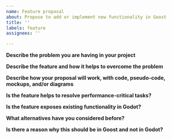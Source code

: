 ```yaml
---
name: Feature proposal
about: Propose to add or implement new functionality in Goost
title: ''
labels: feature
assignees: ''

---
```

<!-- Note that you may want to start an open-ended discussion prior to proposing a new feature:
https://github.com/goostengine/goost/discussions/new -->

**Describe the problem you are having in your project**


**Describe the feature and how it helps to overcome the problem**


**Describe how your proposal will work, with code, pseudo-code, mockups, and/or diagrams**
<!-- Optional -->


**Is the feature helps to resolve performance-critical tasks?**
<!-- Optional -->


**Is the feature exposes existing functionality in Godot?**
<!-- Optional -->


**What alternatives have you considered before?**
<!-- Optional -->


**Is there a reason why this should be in Goost and not in Godot?**
<!-- Has this feature been proposed before for Godot Engine development? -->
<!-- If yes, please add links to Godot pull requests, proposals, issues etc. -->
